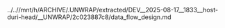 ../..//mnt/h/ARCHIVE/.UNWRAP/extracted/DEV__2025-08-17__1833__host-duri-head/__UNWRAP/2c023887c8/data_flow_design.md